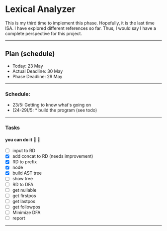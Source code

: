 


# Lexical Analyzer

This is my third time to implement this phase. Hopefully, it is the last time ISA.
I have explored different references so far. Thus, I would say I have a complete perspective for this project.

---

## Plan (schedule)
* Today: 23 May
* Actual Deadline: 30 May
* Phase Deadline: 29 May

---

### Schedule:
* 23/5:  Getting to know what's going on
* (24-29)/5: * build the program (see todo)

---

### Tasks

 ####  you can do it 💪 👐
* [ ] input to RD
* [x] add concat to RD (needs improvement)
* [x] RD to prefix
* [x] node
* [x] build AST tree
* [ ] show tree
* [ ] RD to DFA
* [ ] get nullable
* [ ] get firstpos
* [ ] get lastpos
* [ ] get followpos
* [ ] Minimize DFA
* [ ] report

---
